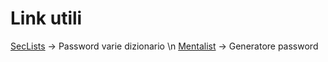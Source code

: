 # Link utili 

[SecLists](https://github.com/danielmiessler/SecLists) -> Password varie dizionario \n
[Mentalist](https://github.com/sc0tfree/mentalist) -> Generatore password 